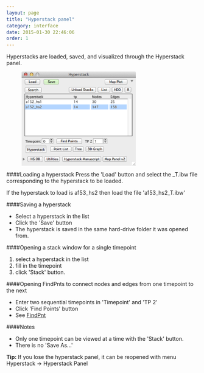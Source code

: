 ```yaml
---
layout: page
title: "Hyperstack panel"
category: interface
date: 2015-01-30 22:46:06
order: 1
---
```


Hyperstacks are loaded, saved, and visualized through the Hyperstack panel.

<figure>
<IMG SRC="../images/hyperstack_panel.png" ALIGN="CENTER" WIDTH="300">
</figure>

####Loading a hyperstack
Press the 'Load' button and select the _T.ibw file corresponding to the hyperstack to be loaded.  

If the hyperstack to load is a153_hs2 then load the file 'a153_hs2_T.ibw'  

####Saving a hyperstack
- Select a hyperstack in the list
- Click the 'Save' button
- The hyperstack is saved in the same hard-drive folder it was opened from.

####Opening a stack window for a single timepoint
1. select a hyperstack in the list
2. fill in the timepoint
3. click 'Stack' button.

####Opening FindPnts to connect nodes and edges from one timepoint to the next
- Enter two sequential timepoints in 'Timepoint' and 'TP 2'
- Click 'Find Points' button
- See [FindPnt][1]

####Notes
- Only one timepoint can be viewed at a time with the 'Stack' button.
- There is no 'Save As...'

<p class="tip"><strong>Tip:</strong> If you lose the hyperstack panel, it can be reopened with menu Hyperstack -> Hyperstack Panel</p>

[1]: /Vascular-Analysis/findpnts/ "findpnts"
